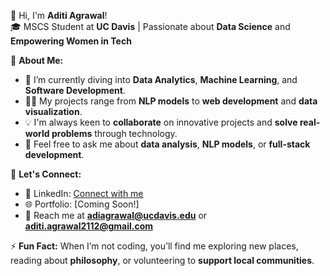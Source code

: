 👋 Hi, I'm **Aditi Agrawal**!  
🎓 MSCS Student at **UC Davis** | Passionate about **Data Science** and **Empowering Women in Tech**

📌 **About Me:**  
- 🌱 I’m currently diving into **Data Analytics**, **Machine Learning**, and **Software Development**.
- 👩‍💻 My projects range from **NLP models** to **web development** and **data visualization**.
- 💡 I'm always keen to **collaborate** on innovative projects and **solve real-world problems** through technology.
- 💬 Feel free to ask me about **data analysis**, **NLP models**, or **full-stack development**.

🔗 **Let's Connect:**  
- 💼 LinkedIn: [Connect with me](https://www.linkedin.com/in/aditiagrawal21/)
- 🌐 Portfolio: [Coming Soon!]
- 📧 Reach me at **adiagrawal@ucdavis.edu** or **aditi.agrawal2112@gmail.com**

⚡ **Fun Fact:** When I’m not coding, you’ll find me exploring new places, reading about **philosophy**, or volunteering to **support local communities**.


<!---
Aditii2112/Aditii2112 is a ✨ special ✨ repository because its `README.md` (this file) appears on your GitHub profile.
You can click the Preview link to take a look at your changes.
--->
